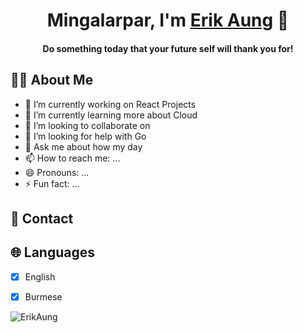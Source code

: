 <h1 align="center">
  Mingalarpar, I'm <a href="https://erikaung.netlify.app/" target="_blank">Erik Aung</a> 👋
</h1>

<h4 align="center"> Do something today that your future self will thank you for!</h4>

<!-- About Me -->
## 👨‍💻 About Me

- 🔭 I’m currently working on React Projects
- 🌱 I’m currently learning more about Cloud
- 👯 I’m looking to collaborate on 
- 🤔 I’m looking for help with Go
- 💬 Ask me about how my day
- 📫 How to reach me: ...
- 😄 Pronouns: ...
- ⚡ Fun fact: ...

<!-- About Me -->
## 📱 Contact

<!-- Languages -->
## 🌐 Languages

- [x] English
- [x] Burmese


<p align="left"> <img src="https://komarev.com/ghpvc/?username=AungNaingThuErik&label=Views&color=blue&style=plastic" alt="ErikAung" /> </p>

